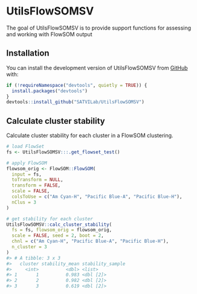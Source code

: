 
<!-- README.md is generated from README.Rmd. Please edit that file -->

# UtilsFlowSOMSV

<!-- badges: start -->
<!-- badges: end -->

The goal of UtilsFlowSOMSV is to provide support functions for assessing
and working with FlowSOM output

## Installation

You can install the development version of UtilsFlowSOMSV from
[GitHub](https://github.com/) with:

``` r
if (!requireNamespace("devtools", quietly = TRUE)) {
  install.packages("devtools")
}
devtools::install_github("SATVILab/UtilsFlowSOMSV")
```

## Calculate cluster stability

Calculate cluster stability for each cluster in a FlowSOM clustering.

``` r
# load FlowSet
fs <- UtilsFlowSOMSV:::.get_flowset_test()

# apply FlowSOM
flowsom_orig <- FlowSOM::FlowSOM(
  input = fs,
  toTransform = NULL,
  transform = FALSE,
  scale = FALSE,
  colsToUse = c("Am Cyan-H", "Pacific Blue-A", "Pacific Blue-H"),
  nClus = 3
)

# get stability for each cluster
UtilsFlowSOMSV::calc_cluster_stability(
  fs = fs, flowsom_orig = flowsom_orig,
  scale = FALSE, seed = 2, boot = 2,
  chnl = c("Am Cyan-H", "Pacific Blue-A", "Pacific Blue-H"),
  n_cluster = 3
)
#> # A tibble: 3 x 3
#>   cluster stability_mean stability_sample
#>     <int>          <dbl> <list>          
#> 1       1          0.983 <dbl [2]>       
#> 2       2          0.982 <dbl [2]>       
#> 3       3          0.619 <dbl [2]>
```
